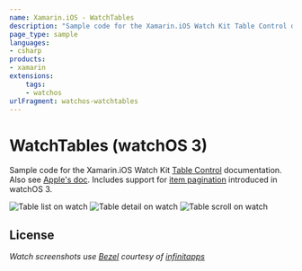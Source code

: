 ```yaml
---
name: Xamarin.iOS - WatchTables
description: "Sample code for the Xamarin.iOS Watch Kit Table Control documentation (watchOS)"
page_type: sample
languages:
- csharp
products:
- xamarin
extensions:
    tags:
    - watchos
urlFragment: watchos-watchtables
---
```

# WatchTables (watchOS 3)

Sample code for the Xamarin.iOS Watch Kit [Table Control] documentation. Also see [Apple's doc]. Includes support for [item pagination] introduced in watchOS 3.

![Table list on watch](Screenshots/table-list-sml.png) ![Table detail on watch](Screenshots/table-detail-sml.png) ![Table scroll on watch](Screenshots/table-scroll-sml.png)

## License

*Watch screenshots use [Bezel] courtesy of [infinitapps]*  

[Table Control]:https://docs.microsoft.com/xamarin/ios/watchos/user-interface/table
[Apple's doc]:https://developer.apple.com/reference/watchkit/wkinterfacetable
[item pagination]:https://developer.apple.com/reference/watchkit/wkinterfacetable#1682023
[Bezel]:http://infinitapps.com/bezel/
[infinitapps]:http://infinitapps.com/
